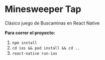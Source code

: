 # Minesweeper Tap

Clásico juego de Buscaminas en React Native

**Para correr el proyecto:**

1. `npm install`
2. `cd ios && pod install && cd ..`
3. `react-native run-ios`